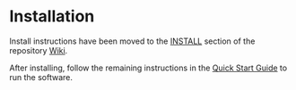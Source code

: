 # Installation

Install instructions have been moved to the [INSTALL](https://github.com/Littlelambocoin-Network/littlelambocoin-blockchain/wiki/INSTALL) section of the repository [Wiki](https://github.com/Littlelambocoin-Network/littlelambocoin-blockchain/wiki).

After installing, follow the remaining instructions in the
[Quick Start Guide](https://github.com/Littlelambocoin-Network/littlelambocoin-blockchain/wiki/Quick-Start-Guide)
to run the software.
